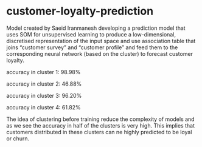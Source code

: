 # customer-loyalty-prediction
Model created by Saeid Iranmanesh
developing a prediction model that uses SOM for unsupervised learning to produce a low-dimensional, discretised representation of the input space and use association table that joins “customer survey” and “customer profile” and feed them to the corresponding neural network (based on the cluster) to forecast customer loyalty.

accuracy in cluster 1: 98.98%

accuracy in cluster 2: 46.88%

accuracy in cluster 3: 96.20%

accuracy in cluster 4: 61.82%

The idea of clustering before training reduce the complexity of models and as we see the accuracy in half of the clusters is very high. This implies that customers distributed in these clusters can ne highly predicted to be loyal or churn.
